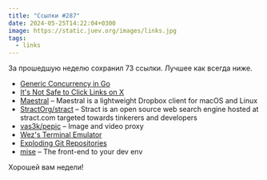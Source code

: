 ```yaml
---
title: "Ссылки #287"
date: 2024-05-25T14:22:04+0300
image: https://static.juev.org/images/links.jpg
tags: 
  - links
---
```


За прошедшую неделю сохранил 73 ссылки. Лучшее как всегда ниже.

- [Generic Concurrency in Go](https://sergey.kamardin.org/articles/generic-concurrency-in-go/)
- [It's Not Safe to Click Links on X](https://lifehacker.com/tech/its-not-safe-to-click-links-on-x)
- [Maestral](https://www.maestral.app/) – Maestral is a lightweight Dropbox client for macOS and Linux
- [StractOrg/stract](https://github.com/StractOrg/stract) – Stract is an open source web search engine hosted at stract.com targeted towards tinkerers and developers
- [vas3k/pepic](https://github.com/vas3k/pepic) – Image and video proxy
- [Wez's Terminal Emulator](https://wezfurlong.org/wezterm/)
- [Exploding Git Repositories](https://kate.io/blog/git-bomb/)
- [mise](https://mise.jdx.dev) – The front-end to your dev env

Хорошей вам недели!
